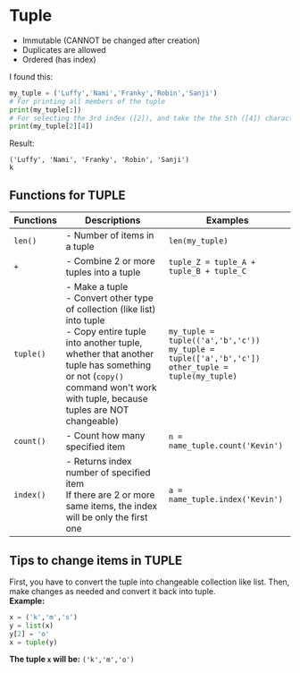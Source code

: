 # Tuple
- Immutable (CANNOT be changed after creation)
- Duplicates are allowed
- Ordered (has index)

I found this:<br/>
```python
my_tuple = ('Luffy','Nami','Franky','Robin','Sanji')
# For printing all members of the tuple
print(my_tuple[:])
# For selecting the 3rd index ([2]), and take the the 5th ([4]) character of the string
print(my_tuple[2][4])
```
Result: <br/>
```
('Luffy', 'Nami', 'Franky', 'Robin', 'Sanji')
k
```

## Functions for TUPLE
|Functions|Descriptions|Examples|
|---|---|---|
|```len()```|- Number of items in a tuple|```len(my_tuple)```|
|```+```|- Combine 2 or more tuples into a tuple|```tuple_Z = tuple_A + tuple_B + tuple_C```|
|```tuple()```|- Make a tuple<br/> - Convert other type of collection (like list) into tuple<br/> - Copy entire tuple into another tuple, whether that another tuple has something or not (```copy()``` command won't work with tuple, because tuples are NOT changeable)|```my_tuple = tuple(('a','b','c'))```<br/>```my_tuple = tuple(['a','b','c'])```<br/>```other_tuple = tuple(my_tuple)```|
|```count()```|- Count how many specified item|```n = name_tuple.count('Kevin')```|
|```index()```|- Returns index number of specified item<br/> If there are 2 or more same items, the index will be only the first one|```a = name_tuple.index('Kevin')```|
## Tips to change items in TUPLE
First, you have to convert the tuple into changeable collection like list. Then, make changes as needed and convert it back into tuple.<br/>
**Example:**
```python
x = ('k','m','s')
y = list(x)
y[2] = 'o'
x = tuple(y)
```
**The tuple ```x``` will be:**
```('k','m','o')```
